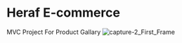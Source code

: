 # Heraf E-commerce
MVC Project For Product Gallary
![capture-2_First_Frame](https://user-images.githubusercontent.com/38104834/182869777-9bf9915d-abf0-46b0-b236-510fce917c5d.png)
